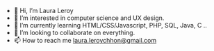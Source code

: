 - 👋 Hi, I’m Laura Leroy
- 👀 I’m interested in computer science and UX design.
- 🌱 I’m currently learning HTML/CSS/Javascript, PHP, SQL, Java, C ..
- 💞️ I’m looking to collaborate on everything.
- 📫 How to reach me laura.leroychhon@gmail.com

<!---
Harulla/Harulla is a ✨ special ✨ repository because its `README.md` (this file) appears on your GitHub profile.
You can click the Preview link to take a look at your changes.
--->
